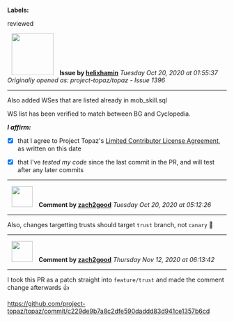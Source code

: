 **Labels:**

reviewed



<a href="https://github.com/helixhamin"><img src="https://avatars1.githubusercontent.com/u/2202779?v=4" width="96" height="96" hspace="10"></img></a> **Issue by [helixhamin](https://github.com/helixhamin)**
_Tuesday Oct 20, 2020 at 01:55:37_
_Originally opened as: project-topaz/topaz - Issue 1396_

----

Also added WSes that are listed already in mob_skill.sql
WS list has been verified to match between BG and Cyclopedia.

<!-- place 'x' mark between square [] brackets to affirm: -->
**_I affirm:_**
- [x] that I agree to Project Topaz's [Limited Contributor License Agreement](http://project-topaz.com/blob/release/CONTRIBUTOR_AGREEMENT.md), as written on this date
- [x] that I've _tested my code_ since the last commit in the PR, and will test after any later commits




----
<a href="https://github.com/zach2good"><img src="https://avatars3.githubusercontent.com/u/1389729?v=4" width="48" height="48" hspace="10"></img></a> **Comment by [zach2good](https://github.com/zach2good)**
_Tuesday Oct 20, 2020 at 05:12:26_

----

Also, changes targetting trusts should target `trust` branch, not `canary` 🙏 


----
<a href="https://github.com/zach2good"><img src="https://avatars3.githubusercontent.com/u/1389729?v=4" width="48" height="48" hspace="10"></img></a> **Comment by [zach2good](https://github.com/zach2good)**
_Thursday Nov 12, 2020 at 06:13:42_

----

I took this PR as a patch straight into `feature/trust` and made the comment change afterwards 👍 
https://github.com/project-topaz/topaz/commit/c229de9b7a8c2dfe590daddd83d941ce1357b6cd
